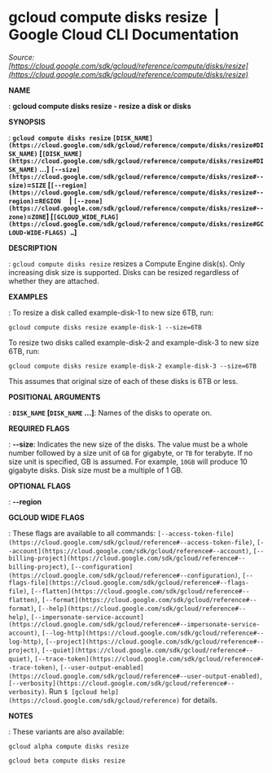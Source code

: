# gcloud compute disks resize  |  Google Cloud CLI Documentation

*Source: [https://cloud.google.com/sdk/gcloud/reference/compute/disks/resize](https://cloud.google.com/sdk/gcloud/reference/compute/disks/resize)*

**NAME**

: **gcloud compute disks resize - resize a disk or disks**

**SYNOPSIS**

: **`gcloud compute disks resize` `[DISK_NAME](https://cloud.google.com/sdk/gcloud/reference/compute/disks/resize#DISK_NAME)` [`[DISK_NAME](https://cloud.google.com/sdk/gcloud/reference/compute/disks/resize#DISK_NAME)` …] `[--size](https://cloud.google.com/sdk/gcloud/reference/compute/disks/resize#--size)`=`SIZE` [`[--region](https://cloud.google.com/sdk/gcloud/reference/compute/disks/resize#--region)`=`REGION`     | `[--zone](https://cloud.google.com/sdk/gcloud/reference/compute/disks/resize#--zone)`=`ZONE`] [`[GCLOUD_WIDE_FLAG](https://cloud.google.com/sdk/gcloud/reference/compute/disks/resize#GCLOUD-WIDE-FLAGS) …`]**

**DESCRIPTION**

: `gcloud compute disks resize` resizes a Compute Engine disk(s).
Only increasing disk size is supported. Disks can be resized regardless of
whether they are attached.

**EXAMPLES**

: To resize a disk called example-disk-1 to new size 6TB, run:

```
gcloud compute disks resize example-disk-1 --size=6TB
```

To resize two disks called example-disk-2 and example-disk-3 to new size 6TB,
run:

```
gcloud compute disks resize example-disk-2 example-disk-3 --size=6TB
```

This assumes that original size of each of these disks is 6TB or less.

**POSITIONAL ARGUMENTS**

: **`DISK_NAME` [`DISK_NAME` …]**:
Names of the disks to operate on.

**REQUIRED FLAGS**

: **--size**:
Indicates the new size of the disks. The value must be a whole number followed
by a size unit of ``GB`` for gigabyte, or
``TB`` for terabyte. If no size unit is
specified, GB is assumed. For example, ``10GB``
will produce 10 gigabyte disks. Disk size must be a multiple of 1 GB.

**OPTIONAL FLAGS**

: **--region**

**GCLOUD WIDE FLAGS**

: These flags are available to all commands: `[--access-token-file](https://cloud.google.com/sdk/gcloud/reference#--access-token-file)`,
`[--account](https://cloud.google.com/sdk/gcloud/reference#--account)`, `[--billing-project](https://cloud.google.com/sdk/gcloud/reference#--billing-project)`,
`[--configuration](https://cloud.google.com/sdk/gcloud/reference#--configuration)`,
`[--flags-file](https://cloud.google.com/sdk/gcloud/reference#--flags-file)`,
`[--flatten](https://cloud.google.com/sdk/gcloud/reference#--flatten)`, `[--format](https://cloud.google.com/sdk/gcloud/reference#--format)`, `[--help](https://cloud.google.com/sdk/gcloud/reference#--help)`, `[--impersonate-service-account](https://cloud.google.com/sdk/gcloud/reference#--impersonate-service-account)`,
`[--log-http](https://cloud.google.com/sdk/gcloud/reference#--log-http)`,
`[--project](https://cloud.google.com/sdk/gcloud/reference#--project)`, `[--quiet](https://cloud.google.com/sdk/gcloud/reference#--quiet)`, `[--trace-token](https://cloud.google.com/sdk/gcloud/reference#--trace-token)`, `[--user-output-enabled](https://cloud.google.com/sdk/gcloud/reference#--user-output-enabled)`,
`[--verbosity](https://cloud.google.com/sdk/gcloud/reference#--verbosity)`.
Run `$ [gcloud help](https://cloud.google.com/sdk/gcloud/reference)` for details.

**NOTES**

: These variants are also available:

```
gcloud alpha compute disks resize
```

```
gcloud beta compute disks resize
```